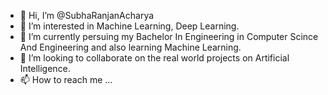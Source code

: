 - 👋 Hi, I’m @SubhaRanjanAcharya
- 👀 I’m interested in Machine Learning, Deep Learning.
- 🌱 I’m currently persuing my Bachelor In Engineering in Computer Scince And Engineering and also learning Machine Learning.
- 💞️ I’m looking to collaborate on the real world projects on Artificial Intelligence.
- 📫 How to reach me ...

<!---
SubhaRanjanAcharya/SubhaRanjanAcharya is a ✨ special ✨ repository because its `README.md` (this file) appears on your GitHub profile.
You can click the Preview link to take a look at your changes.
--->
